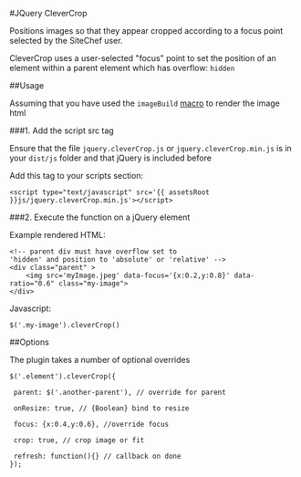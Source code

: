 #JQuery CleverCrop

Positions images so that they appear cropped according
to a focus point selected by the SiteChef user.

CleverCrop uses a user-selected "focus" point to
set the position of an element within a parent element
which has overflow: `hidden`


##Usage

Assuming that you have used the `imageBuild` [macro](../templating.md#rendering-images)
to render the image html

###1. Add the script src tag

Ensure that the file `jquery.cleverCrop.js` or
`jquery.cleverCrop.min.js` is in your `dist/js` folder
and that jQuery is included before

Add this tag to your scripts section:

    <script type="text/javascript" src='{{ assetsRoot }}js/jquery.cleverCrop.min.js'></script>

###2. Execute the function on a jQuery element

Example rendered HTML:

    <!-- parent div must have overflow set to
    'hidden' and position to 'absolute' or 'relative' -->
    <div class="parent" >
        <img src='myImage.jpeg' data-focus='{x:0.2,y:0.8}' data-ratio="0.6" class="my-image">
    </div>

Javascript:

    $('.my-image').cleverCrop()

##Options

The plugin takes a number of optional overrides


    $('.element').cleverCrop({

     parent: $('.another-parent'), // override for parent

     onResize: true, // {Boolean} bind to resize

     focus: {x:0.4,y:0.6}, //override focus

     crop: true, // crop image or fit

     refresh: function(){} // callback on done
    });

